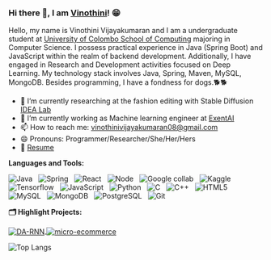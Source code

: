 ### Hi there 👋, I am [Vinothini](https://vinothini0806.github.io/)! 😁
<!--
**rusty-sj/rusty-sj** is a ✨ _special_ ✨ repository because its `README.md` (this file) appears on your GitHub profile.
Here are some ideas to get you started:

- 🔭 I’m currently working on ...
- 🌱 I’m currently learning ...
- 👯 I’m looking to collaborate on ...
- 🤔 I’m looking for help with ...
- 💬 Ask me about ...
- 📫 How to reach me: ...
- 😄 Pronouns: ...
- ⚡ Fun fact: ...
- 🤔 I’m looking for help with Statistics
- 👯 I’m looking to collaborate on ...
-->

Hello, my name is Vinothini Vijayakumaran and I am a undergraduate student at [University of Colombo School of Computing](https://ucsc.cmb.ac.lk/) majoring in Computer Science. I possess practical experience in Java (Spring Boot) and JavaScript within the realm of backend development. Additionally, I have engaged in Research and Development activities focused on Deep Learning. My technology stack involves Java, Spring, Maven, MySQL, MongoDB. Besides programming, I have a fondness for dogs.🐕‍🐕‍

- 🔭 I’m currently researching at the fashion editing with Stable Diffusion [IDEA Lab](http://web.engr.oregonstate.edu/~termehca/)
- 🔭 I’m currently working as Machine learning engineer at [ExentAI](https://www.exentai.com/)
- 📫 How to reach me: vinothinivijayakumaran08@gmail.com
- 😄 Pronouns: Programmer/Researcher/She/Her/Hers
- 📝 [Resume](https://github.com/vinothini0806)

**Languages and Tools:** 

![Java](https://img.shields.io/badge/Java-ED8B00?style=for-the-badge&logo=openjdk&logoColor=white)&nbsp;&nbsp;
![Spring](https://img.shields.io/badge/Spring-6DB33F?style=for-the-badge&logo=spring&logoColor=white)&nbsp;&nbsp;
![React](https://img.shields.io/badge/React-20232A?style=for-the-badge&logo=react&logoColor=61DAFB)&nbsp;&nbsp;
![Node](https://img.shields.io/badge/Node.js-43853D?style=for-the-badge&logo=node.js&logoColor=white)&nbsp;&nbsp;
![Google collab](https://img.shields.io/badge/Colab-F9AB00?style=for-the-badge&logo=googlecolab&color=525252)&nbsp;&nbsp;
![Kaggle](https://img.shields.io/badge/Kaggle-20BEFF?style=for-the-badge&logo=Kaggle&logoColor=white)&nbsp;&nbsp;
![Tensorflow](https://img.shields.io/badge/TensorFlow-FF6F00?style=for-the-badge&logo=tensorflow&logoColor=white)&nbsp;&nbsp;
![JavaScript](https://img.shields.io/badge/JavaScript-F7DF1E?style=for-the-badge&logo=javascript&logoColor=black)&nbsp;&nbsp;
![Python](https://img.shields.io/badge/Python-14354C?style=for-the-badge&logo=python&logoColor=white)&nbsp;&nbsp;
![C](https://img.shields.io/badge/C-00599C?style=for-the-badge&logo=c&logoColor=white)&nbsp;&nbsp;
![C++](https://img.shields.io/badge/C%2B%2B-00599C?style=for-the-badge&logo=c%2B%2B&logoColor=white)&nbsp;&nbsp;
![HTML5](https://img.shields.io/badge/HTML-239120?style=for-the-badge&logo=html5&logoColor=white)&nbsp;&nbsp;
![MySQL](https://img.shields.io/badge/MySQL-00000F?style=for-the-badge&logo=mysql&logoColor=white)&nbsp;&nbsp;
![MongoDB](https://img.shields.io/badge/MongoDB-4EA94B?style=for-the-badge&logo=mongodb&logoColor=white)&nbsp;&nbsp;
![PostgreSQL](https://img.shields.io/badge/PostgreSQL-316192?style=for-the-badge&logo=postgresql&logoColor=white)&nbsp;&nbsp;
![Git](https://img.shields.io/badge/GIT-E44C30?style=for-the-badge&logo=git&logoColor=white)&nbsp;&nbsp;

**🗂️ Highlight Projects:**

<a href="https://github.com/vinothini0806/micro-ecommerce">
  <img align="center" src="https://github-readme-stats.vercel.app/api/pin/?username=zhenye-na&repo=DA-RNN&show_icons=true&line_height=27&title_color=6aa6f8&text_color=8a919a&icon_color=6aa6f8&bg_color=22272e" alt="DA-RNN" />
</a>

<a href="https://github.com/Zhenye-Na/crnn-pytorch">
  <img align="center" src="https://github-readme-stats.vercel.app/api/pin/?username=zhenye-na&repo=crnn-pytorch&show_icons=true&line_height=27&title_color=6aa6f8&text_color=8a919a&icon_color=6aa6f8&bg_color=22272e" alt="micro-ecommerce" />
</a>

![Top Langs](https://github-readme-stats.vercel.app/api/top-langs/?username=vinothini0806&count_private=true&hide=TeX&layout=compact)


